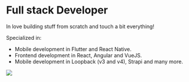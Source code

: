 # Full stack Developer 

 In love building stuff from scratch and touch a bit everything! 
 
 Specialized in:
 - Mobile development in Flutter and React Native.
 - Frontend development in React, Angular and VueJS.
 - Mobile development in Loopback (v3 and v4), Strapi and many more.
 

![](https://github-readme-stats.vercel.app/api?username=marcostoduto&&show_icons=true&theme=dark)

<!--
**jaumard/jaumard** is a ✨ _special_ ✨ repository because its `README.md` (this file) appears on your GitHub profile.

Here are some ideas to get you started:

- 🔭 I’m currently working on ...
- 🌱 I’m currently learning ...
- 👯 I’m looking to collaborate on ...
- 🤔 I’m looking for help with ...
- 💬 Ask me about ...
- 📫 How to reach me: ...
- 😄 Pronouns: ...
- ⚡ Fun fact: ...
-->
